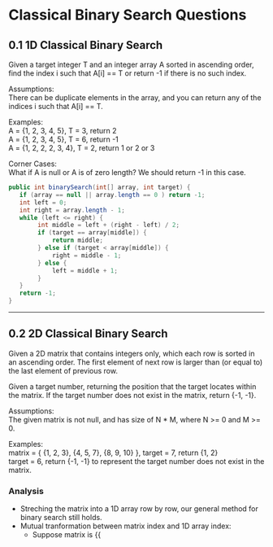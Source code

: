 # Classical Binary Search Questions
## 0.1 1D Classical Binary Search
Given a target integer T and an integer array A sorted in ascending order, find the index i such that A[i] == T or return -1 if there is no such index.

Assumptions:
<br>There can be duplicate elements in the array, and you can return any of the indices i such that A[i] == T.

Examples:
<br>A = {1, 2, 3, 4, 5}, T = 3, return 2
<br>A = {1, 2, 3, 4, 5}, T = 6, return -1
<br>A = {1, 2, 2, 2, 3, 4}, T = 2, return 1 or 2 or 3

Corner Cases:
<br>What if A is null or A is of zero length? We should return -1 in this case.

```java
public int binarySearch(int[] array, int target) {
   if (array == null || array.length == 0 ) return -1;
   int left = 0;
   int right = array.length - 1;
   while (left <= right) {
        int middle = left + (right - left) / 2;
        if (target == array[middle]) {
            return middle;
        } else if (target < array[middle]) {
            right = middle - 1;
        } else {
            left = middle + 1;
        }
   }
   return -1;
}
```
---
## 0.2 2D Classical Binary Search
Given a 2D matrix that contains integers only, which each row is sorted in an ascending order. The first element of next row is larger than (or equal to) the last element of previous row.

Given a target number, returning the position that the target locates within the matrix. If the target number does not exist in the matrix, return {-1, -1}.

Assumptions:
<br>The given matrix is not null, and has size of N * M, where N >= 0 and M >= 0.

Examples:
<br>matrix = { {1, 2, 3}, {4, 5, 7}, {8, 9, 10} }, target = 7, return {1, 2}
<br>target = 6, return {-1, -1} to represent the target number does not exist in the matrix.

### Analysis
- Streching the matrix into a 1D array row by row, our general method for binary search still holds.
- Mutual tranformation between matrix index and 1D array index:
   - Suppose matrix is {{
